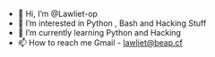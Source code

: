 - 👋 Hi, I’m @Lawliet-op
- 👀 I’m interested in Python , Bash and Hacking Stuff
- 🌱 I’m currently learning Python and Hacking 
- 📫 How to reach me Gmail - lawliet@beap.cf


